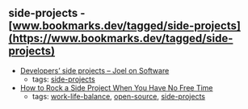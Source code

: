 side-projects - [www.bookmarks.dev/tagged/side-projects](https://www.bookmarks.dev/tagged/side-projects)
---
* [Developers’ side projects – Joel on Software](https://www.joelonsoftware.com/2016/12/09/developers-side-projects/)
    * tags: [side-projects](../tags/side-projects.md)
* [How to Rock a Side Project When You Have No Free Time](http://www.stackoverflow.blog/code-for-a-living/how-to-rock-a-side-project-when-you-have-no-free-time)
    * tags: [work-life-balance](../tags/work-life-balance.md), [open-source](../tags/open-source.md), [side-projects](../tags/side-projects.md)
